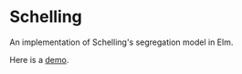 
# Schelling 

An implementation of Schelling's segregation model in Elm. 

Here is a [demo](https://jxxcarlson.github.io/app/schelling.html).

